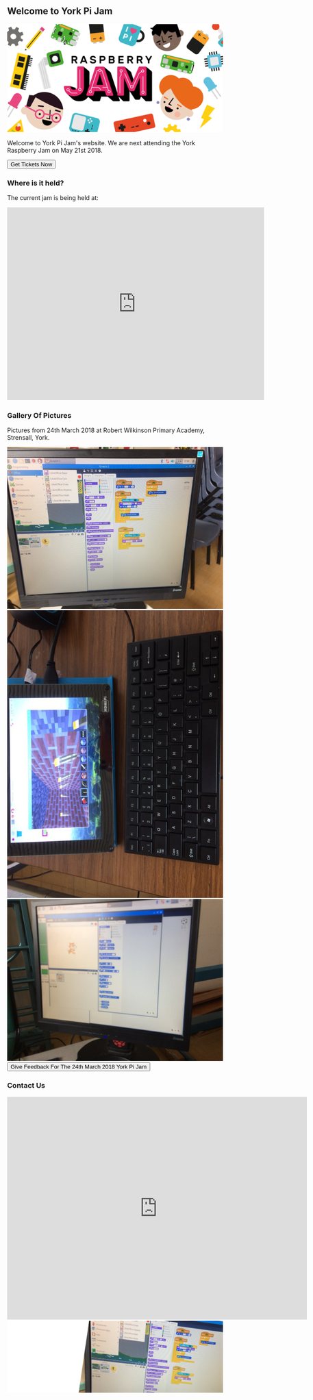 <title>York Pi Jam</title>

## Welcome to York Pi Jam

<img src="EventBrite-Banner- (2160x1080px)-No-Location-1.png" alt="Banner">

Welcome to York Pi Jam's website. We are next attending the York Raspberry Jam on May 21st 2018. 
<form action="https://www.eventbrite.co.uk/e/york-raspberry-jam-tickets-44586926698?aff=es2">
    <input type="submit" value="Get Tickets Now" />
</form>

### Where is it held?

The current jam is being held at:
<iframe src="https://www.google.com/maps/embed?pb=!1m18!1m12!1m3!1d2347.762959263335!2d-1.1314846844083217!3d53.95371798011078!2m3!1f0!2f0!3f0!3m2!1i1024!2i768!4f13.1!3m3!1m2!1s0x4879312f4b6ea0ad%3A0x75c4f02e2b136e55!2sAcomb+Explore+Library!5e0!3m2!1sen!2suk!4v1525604261578" width="600" height="450" frameborder="0" style="border:0" allowfullscreen></iframe>

### Gallery Of Pictures

Pictures from 24th March 2018 at Robert Wilkinson Primary Academy, Strensall, York.

<img src="IMG_0408.jpg" alt="Scratch On The Raspberry Pi">

<img src="IMG_0414.jpg" alt="Minecraft Pi On The Raspberry Pi">

<img src="IMG_0415.jpg" alt="Scratch On The Raspberry Pi">

<form action="https://goo.gl/forms/BHLbynPEzLVsxiLe2">
    <input type="submit" value="Give Feedback For The 24th March 2018 York Pi Jam" />
</form>

### Contact Us

<iframe src="https://docs.google.com/forms/d/e/1FAIpQLSfo7U9NmBaaOnHz05FBf3H4nNUU5vvpAkWvmCkeV4Zzc8lnoA/viewform?embedded=true" width="700" height="520" frameborder="0" marginheight="0" marginwidth="0">Loading...</iframe>

<img src="Untitled design (2).png" alt="Footer Banner">
